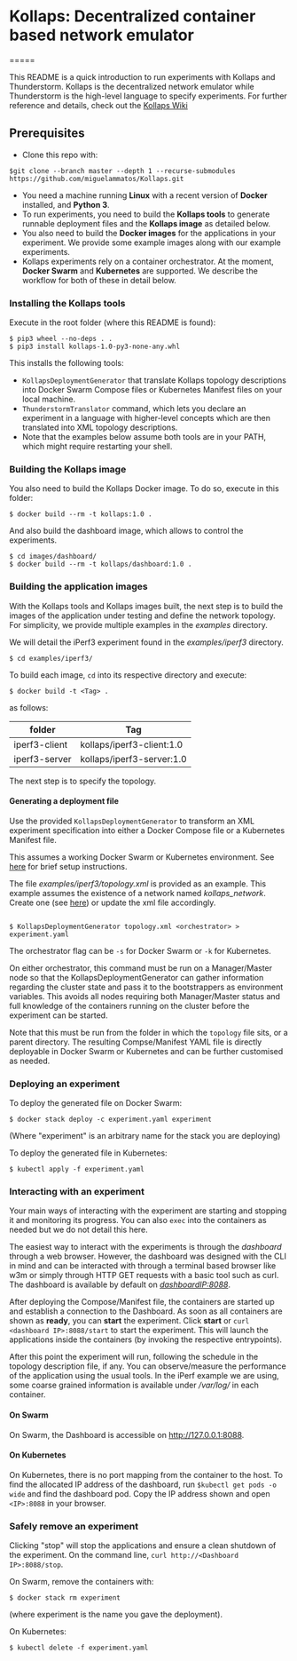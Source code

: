 # Kollaps: Decentralized container based network emulator
=====


This README is a quick introduction to run experiments with Kollaps and Thunderstorm.
Kollaps is the decentralized network emulator while Thunderstorm is the high-level language to specify experiments.
For further reference and details, check out the [Kollaps Wiki](https://github.com/miguelammatos/Kollaps/wiki)

## Prerequisites
- Clone this repo with:
```
$git clone --branch master --depth 1 --recurse-submodules https://github.com/miguelammatos/Kollaps.git
```
- You need a machine running **Linux** with a recent version of **Docker** installed, and **Python 3**.
- To run experiments, you need to build the **Kollaps tools** to generate runnable deployment files and the  **Kollaps image** as detailed below.
- You also need to build the **Docker images** for the applications in your experiment. We provide some example images along with our example experiments.
- Kollaps experiments rely on a container orchestrator. At the moment, **Docker Swarm** and **Kubernetes** are supported. We describe the workflow for both of these in detail below.

### Installing the Kollaps tools
Execute in the root folder (where this README is found):
```
$ pip3 wheel --no-deps . .
$ pip3 install kollaps-1.0-py3-none-any.whl
```
This installs the following tools:
- `KollapsDeploymentGenerator` that translate Kollaps topology descriptions into Docker Swarm Compose files or Kubernetes Manifest files on your local machine.
- `ThunderstormTranslator` command, which lets you declare an experiment in a language with higher-level concepts which are then translated into XML topology descriptions.
- Note that the examples below assume both tools are in your PATH, which might require restarting your shell.

### Building the Kollaps image
You also need to build the Kollaps Docker image. To do so, execute in this folder:
```
$ docker build --rm -t kollaps:1.0 .
```

And also build the dashboard image, which allows to control the experiments.

```
$ cd images/dashboard/
$ docker build --rm -t kollaps/dashboard:1.0 .
```

### Building the application images

With the Kollaps tools and Kollaps images built, the next step is to build the images of the application under testing and define the network topology.
For simplicity, we provide multiple examples in the *examples* directory.

We will detail the iPerf3 experiment found in the *examples/iperf3* directory.

```
$ cd examples/iperf3/
```

To build each image, `cd` into its respective directory and execute:
```
$ docker build -t <Tag> .
```
as follows:

|folder|Tag|
|------|---|
|iperf3-client|  kollaps/iperf3-client:1.0 |
|iperf3-server|  kollaps/iperf3-server:1.0 |



The next step is to specify the topology.

#### Generating a deployment file

Use the provided `KollapsDeploymentGenerator` to transform an XML experiment specification into either a Docker Compose file or a Kubernetes Manifest file.

This assumes a working Docker Swarm or Kubernetes environment.
See [here](Orchestrators.md) for brief setup instructions.

The file *examples/iperf3/topology.xml* is provided as an example.
This example assumes the existence of a network named *kollaps_network*.
Create one (see [here](Orchestrators.md)) or update the xml file accordingly.

```

$ KollapsDeploymentGenerator topology.xml <orchestrator> > experiment.yaml
```
The orchestrator flag can be `-s` for Docker Swarm or `-k` for Kubernetes.

On either orchestrator, this command must be run on a Manager/Master node so that the KollapsDeploymentGenerator can gather information regarding the cluster state and pass it to the bootstrappers as environment variables.
This avoids all nodes requiring both Manager/Master status and full knowledge of the containers running on the cluster before the experiment can be started.

Note that this must be run from the folder in which the `topology` file sits, or a parent directory.
The resulting Compse/Manifest YAML file is directly deployable in Docker Swarm or Kubernetes and can be further customised as needed.

### Deploying an experiment

To deploy the generated file on Docker Swarm:

```
$ docker stack deploy -c experiment.yaml experiment
```

(Where "experiment" is an arbitrary name for the stack you are deploying)

To deploy the generated file in Kubernetes:

```
$ kubectl apply -f experiment.yaml
```

### Interacting with an experiment

Your main ways of interacting with the experiment are starting and stopping it and monitoring its progress.
You can also `exec` into the containers as needed but we do not detail this here.

The easiest way to interact with the experiments is through the *dashboard* through a web browser.
However, the dashboard was designed with the CLI in mind and can be interacted with through a terminal based browser like w3m or simply through HTTP GET requests with a basic tool such as curl.
The dashboard is available by default on *<dashboardIP:8088>*.

After deploying the Compose/Manifest file, the containers are started up and establish a connection to the Dashboard. As soon as all containers are shown as **ready**, you can **start** the experiment. Click **start** or `curl <dashboard IP>:8088/start` to start the experiment. This will launch the applications inside the containers (by invoking the respective entrypoints).

After this point the experiment will run, following the schedule in the topology description file, if any.
You can observe/measure the performance of the application using the usual tools.
In the iPerf example we are using, some coarse grained information is available under */var/log/* in each container.

#### On Swarm

On Swarm, the Dashboard is accessible on http://127.0.0.1:8088.

#### On Kubernetes

On Kubernetes, there is no port mapping from the container to the host. To find the allocated IP address of the dashboard, run `$kubectl get pods -o wide` and find the dashboard pod. Copy the IP address shown and open `<IP>:8088` in your browser.

### Safely remove an experiment

Clicking "stop" will stop the applications and ensure a clean shutdown of the experiment. On the command line, `curl http://<Dashboard IP>:8088/stop`.

On Swarm, remove the containers with:
```
$ docker stack rm experiment
```
(where experiment is the name you gave the deployment).

On Kubernetes:
```
$ kubectl delete -f experiment.yaml
```
